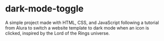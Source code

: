 # dark-mode-toggle
A simple project made with HTML, CSS, and JavaScript following a tutorial from Alura to switch a website template to dark mode when an icon is clicked, inspired by the Lord of the Rings universe.
